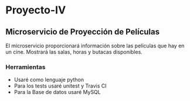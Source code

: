 # Proyecto-IV

## Microservicio de Proyección de Películas

El microservicio proporcionará información sobre las películas que hay en un cine. Mostrará las salas, horas y butacas disponibles.

### Herramientas
- Usaré como lenguaje python
- Para los tests usaré unitest y Travis CI
- Para la Base de datos usaré MySQL
